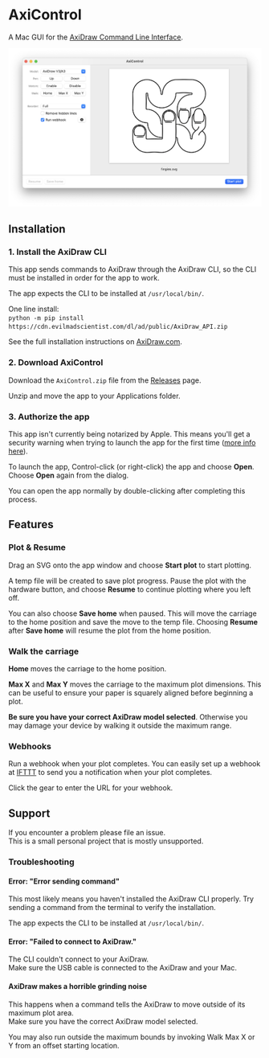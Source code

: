 # AxiControl

A Mac GUI for the [AxiDraw Command Line Interface](https://axidraw.com/doc/cli_api/).

![AxiControl screenshot](img/Screenshot.png)

## Installation

### 1. Install the AxiDraw CLI

This app sends commands to AxiDraw through the AxiDraw CLI, so the CLI must be installed in order for the app to work.

The app expects the CLI to be installed at `/usr/local/bin/`.

One line install:  
`python -m pip install https://cdn.evilmadscientist.com/dl/ad/public/AxiDraw_API.zip`

See the full installation instructions on [AxiDraw.com](https://www.axidraw.com/doc/cli_api/#installation).

### 2. Download AxiControl

Download the `AxiControl.zip` file from the [Releases](https://github.com/cadin/axi-control/releases/tag/v1.0) page.

Unzip and move the app to your Applications folder.

### 3. Authorize the app

This app isn't currently being notarized by Apple. This means you'll get a security warning when trying to launch the app for the first time ([more info here](https://support.apple.com/guide/mac-help/open-a-mac-app-from-an-unidentified-developer-mh40616/mac)).

To launch the app, Control-click (or right-click) the app and choose **Open**. Choose **Open** again from the dialog.

You can open the app normally by double-clicking after completing this process.

## Features

### Plot & Resume

Drag an SVG onto the app window and choose **Start plot** to start plotting.

A temp file will be created to save plot progress. Pause the plot with the hardware button, and choose **Resume** to continue plotting where you left off.

You can also choose **Save home** when paused. This will move the carriage to the home position and save the move to the temp file. Choosing **Resume** after **Save home** will resume the plot from the home position.

### Walk the carriage

**Home** moves the carriage to the home position.

**Max X** and **Max Y** moves the carriage to the maximum plot dimensions. This can be useful to ensure your paper is squarely aligned before beginning a plot.

**Be sure you have your correct AxiDraw model selected**. Otherwise you may damage your device by walking it outside the maximum range.

### Webhooks

Run a webhook when your plot completes. You can easily set up a webhook at [IFTTT](https://ifttt.com/maker_webhooks) to send you a notification when your plot completes.

Click the gear to enter the URL for your webhook.

## Support

If you encounter a problem please file an issue.  
This is a small personal project that is mostly unsupported.

### Troubleshooting

#### Error: "Error sending command"

This most likely means you haven't installed the AxiDraw CLI properly. Try sending a command from the terminal to verify the installation.

The app expects the CLI to be installed at `/usr/local/bin/`.

#### Error: "Failed to connect to AxiDraw."

The CLI couldn't connect to your AxiDraw.  
Make sure the USB cable is connected to the AxiDraw and your Mac.

#### AxiDraw makes a horrible grinding noise

This happens when a command tells the AxiDraw to move outside of its maximum plot area.  
Make sure you have the correct AxiDraw model selected.

You may also run outside the maximum bounds by invoking Walk Max X or Y from an offset starting location.
